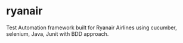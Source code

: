 # ryanair
Test Automation framework built for Ryanair Airlines using cucumber, selenium, Java, Junit with BDD approach.
